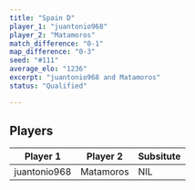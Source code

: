 ```yaml
---
title: "Spain D"
player_1: "juantonio968"
player_2: "Matamoros"
match_difference: "0-1"
map_difference: "0-3"
seed: "#111"
average_elo: "1236"
excerpt: "juantonio968 and Matamoros"
status: "Qualified"

---
```

## Players

| Player 1 | Player 2 | Subsitute |
| -- | -- | -- |
| juantonio968 | Matamoros | NIL |
